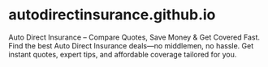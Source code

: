# autodirectinsurance.github.io
Auto Direct Insurance – Compare Quotes, Save Money &amp; Get Covered Fast. Find the best Auto Direct Insurance deals—no middlemen, no hassle. Get instant quotes, expert tips, and affordable coverage tailored for you.
